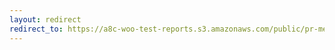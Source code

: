 ```yaml
---
layout: redirect
redirect_to: https://a8c-woo-test-reports.s3.amazonaws.com/public/pr-merge/44055/e2e/index.html
---
```

